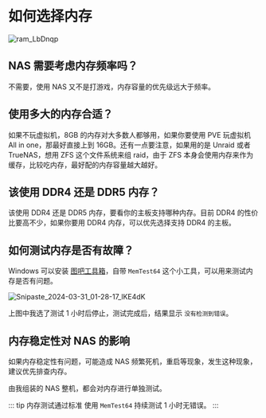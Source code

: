 # 如何选择内存

![ram_LbDnqp](https://slark-blog.s3.bitiful.net/ram_LbDnqp.jpg)

## NAS 需要考虑内存频率吗？

不需要，使用 NAS 又不是打游戏，内存容量的优先级远大于频率。

## 使用多大的内存合适？

如果不玩虚拟机，8GB 的内存对大多数人都够用，如果你要使用 PVE 玩虚拟机 All in one，那最好直接上到 16GB。还有一点要注意，如果用的是 Unraid 或者 TrueNAS，想用 ZFS 这个文件系统来组 raid，由于 ZFS 本身会使用内存来作为缓存，比较吃内存，最好配的内存容量越大越好。

## 该使用 DDR4 还是 DDR5 内存？

该使用 DDR4 还是 DDR5 内存，要看你的主板支持哪种内存。目前 DDR4 的性价比要高不少，如果你要用 DDR4 内存，可以优先选择支持 DDR4 的主板。

## 如何测试内存是否有故障？

Windows 可以安装 [图吧工具箱](https://www.tbtool.cn/)，自带 `MemTest64` 这个小工具，可以用来测试内存是否有问题。

![Snipaste_2024-03-31_01-28-17_lKE4dK](https://slark-blog.s3.bitiful.net/Snipaste_2024-03-31_01-28-17_lKE4dK.png)

上图中我选了测试 1 小时后停止，测试完成后，结果显示 `没有检测到错误`。

## 内存稳定性对 NAS 的影响

如果内存稳定性有问题，可能造成 NAS 频繁死机，重启等现象，发生这种现象，建议优先排查内存。

由我组装的 NAS 整机，都会对内存进行单独测试。

::: tip 内存测试通过标准
使用 `MemTest64` 持续测试 1 小时无错误。
:::